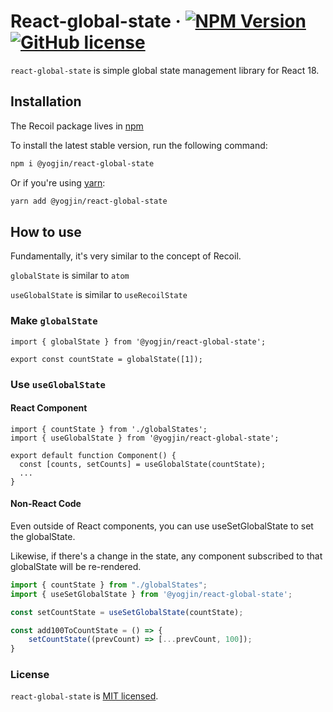 # React-global-state  &middot; [![NPM Version](https://img.shields.io/npm/v/@yogjin/react-global-state)](https://www.npmjs.com/package/@yogjin/react-global-state) [![GitHub license](https://img.shields.io/badge/license-MIT-blue.svg)](https://github.com/yogjin/react-global-state/blob/main/LICENSE)
`react-global-state` is simple global state management library for React 18.

## Installation
The Recoil package lives in [npm](https://www.npmjs.com/package/@yogjin/react-global-state)

To install the latest stable version, run the following command:
```sh
npm i @yogjin/react-global-state
```
Or if you're using [yarn](https://yarnpkg.com/getting-started/usage):
```sh
yarn add @yogjin/react-global-state
```

## How to use
Fundamentally, it's very similar to the concept of Recoil. 

`globalState` is similar to `atom` 

`useGlobalState` is similar to `useRecoilState`

### Make `globalState`

```tsx
import { globalState } from '@yogjin/react-global-state';

export const countState = globalState([1]);
```

### Use `useGlobalState`

#### React Component

```tsx
import { countState } from './globalStates';
import { useGlobalState } from '@yogjin/react-global-state';

export default function Component() {
  const [counts, setCounts] = useGlobalState(countState);
  ...
}
```
#### Non-React Code
Even outside of React components, you can use useSetGlobalState to set the globalState. 

Likewise, if there's a change in the state, any component subscribed to that globalState will be re-rendered.

```ts
import { countState } from "./globalStates";
import { useSetGlobalState } from '@yogjin/react-global-state';

const setCountState = useSetGlobalState(countState);

const add100ToCountState = () => {
    setCountState((prevCount) => [...prevCount, 100]);
}
```

### License
`react-global-state` is [MIT licensed](https://github.com/yogjin/react-global-state/blob/main/LICENSE).
